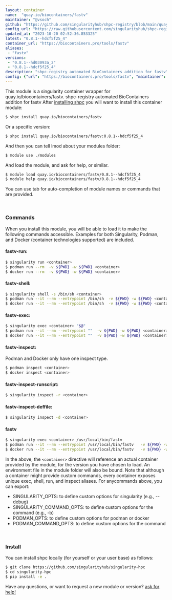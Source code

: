 ```yaml
---
layout: container
name:  "quay.io/biocontainers/fastv"
maintainer: "@vsoch"
github: "https://github.com/singularityhub/shpc-registry/blob/main/quay.io/biocontainers/fastv/container.yaml"
config_url: "https://raw.githubusercontent.com/singularityhub/shpc-registry/main/quay.io/biocontainers/fastv/container.yaml"
updated_at: "2023-10-20 02:52:36.853325"
latest: "0.8.1--hdcf5f25_4"
container_url: "https://biocontainers.pro/tools/fastv"
aliases:
 - "fastv"
versions:
 - "0.8.1--hd03093a_2"
 - "0.8.1--hdcf5f25_4"
description: "shpc-registry automated BioContainers addition for fastv"
config: {"url": "https://biocontainers.pro/tools/fastv", "maintainer": "@vsoch", "description": "shpc-registry automated BioContainers addition for fastv", "latest": {"0.8.1--hdcf5f25_4": "sha256:ec01cb0c9a360bc308d5ce09a69244256fdfd20d5aaf0f9f5a0b954335a748ba"}, "tags": {"0.8.1--hd03093a_2": "sha256:4b64e899b424ad47bb4f6adbd0c067329be1717028472ad89a01d09eb9aaf73e", "0.8.1--hdcf5f25_4": "sha256:ec01cb0c9a360bc308d5ce09a69244256fdfd20d5aaf0f9f5a0b954335a748ba"}, "docker": "quay.io/biocontainers/fastv", "aliases": {"fastv": "/usr/local/bin/fastv"}}
---
```


This module is a singularity container wrapper for quay.io/biocontainers/fastv.
shpc-registry automated BioContainers addition for fastv
After [installing shpc](#install) you will want to install this container module:


```bash
$ shpc install quay.io/biocontainers/fastv
```

Or a specific version:

```bash
$ shpc install quay.io/biocontainers/fastv:0.8.1--hdcf5f25_4
```

And then you can tell lmod about your modules folder:

```bash
$ module use ./modules
```

And load the module, and ask for help, or similar.

```bash
$ module load quay.io/biocontainers/fastv/0.8.1--hdcf5f25_4
$ module help quay.io/biocontainers/fastv/0.8.1--hdcf5f25_4
```

You can use tab for auto-completion of module names or commands that are provided.

<br>

### Commands

When you install this module, you will be able to load it to make the following commands accessible.
Examples for both Singularity, Podman, and Docker (container technologies supported) are included.

#### fastv-run:

```bash
$ singularity run <container>
$ podman run --rm  -v ${PWD} -w ${PWD} <container>
$ docker run --rm  -v ${PWD} -w ${PWD} <container>
```

#### fastv-shell:

```bash
$ singularity shell -s /bin/sh <container>
$ podman run --it --rm --entrypoint /bin/sh  -v ${PWD} -w ${PWD} <container>
$ docker run --it --rm --entrypoint /bin/sh  -v ${PWD} -w ${PWD} <container>
```

#### fastv-exec:

```bash
$ singularity exec <container> "$@"
$ podman run --it --rm --entrypoint ""  -v ${PWD} -w ${PWD} <container> "$@"
$ docker run --it --rm --entrypoint ""  -v ${PWD} -w ${PWD} <container> "$@"
```

#### fastv-inspect:

Podman and Docker only have one inspect type.

```bash
$ podman inspect <container>
$ docker inspect <container>
```

#### fastv-inspect-runscript:

```bash
$ singularity inspect -r <container>
```

#### fastv-inspect-deffile:

```bash
$ singularity inspect -d <container>
```


#### fastv

```bash
$ singularity exec <container> /usr/local/bin/fastv
$ podman run --it --rm --entrypoint /usr/local/bin/fastv   -v ${PWD} -w ${PWD} <container> -c " $@"
$ docker run --it --rm --entrypoint /usr/local/bin/fastv   -v ${PWD} -w ${PWD} <container> -c " $@"
```



In the above, the `<container>` directive will reference an actual container provided
by the module, for the version you have chosen to load. An environment file in the
module folder will also be bound. Note that although a container
might provide custom commands, every container exposes unique exec, shell, run, and
inspect aliases. For anycommands above, you can export:

 - SINGULARITY_OPTS: to define custom options for singularity (e.g., --debug)
 - SINGULARITY_COMMAND_OPTS: to define custom options for the command (e.g., -b)
 - PODMAN_OPTS: to define custom options for podman or docker
 - PODMAN_COMMAND_OPTS: to define custom options for the command

<br>

### Install

You can install shpc locally (for yourself or your user base) as follows:

```bash
$ git clone https://github.com/singularityhub/singularity-hpc
$ cd singularity-hpc
$ pip install -e .
```

Have any questions, or want to request a new module or version? [ask for help!](https://github.com/singularityhub/singularity-hpc/issues)